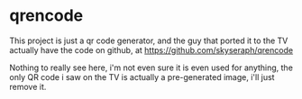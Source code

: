 # qrencode

This project is just a qr code generator, and the guy that ported it to the TV actually have the code on github, at https://github.com/skyseraph/qrencode

Nothing to really see here, i'm not even sure it is even used for anything, the only QR code i saw on the TV is actually a pre-generated image, i'll just remove it.
